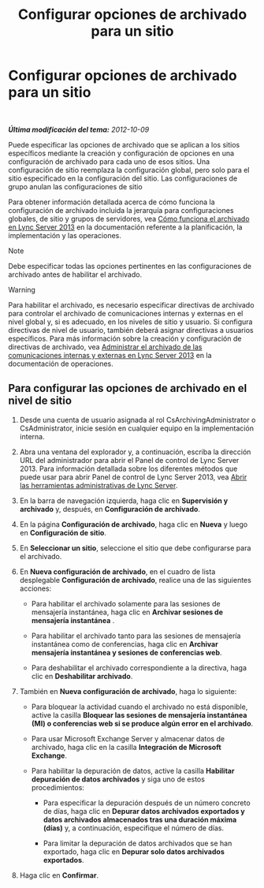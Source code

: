 ﻿---
title: Configurar opciones de archivado para un sitio
TOCTitle: Configurar opciones de archivado para un sitio
ms:assetid: 59b48fd9-d5fc-40b4-abae-e9cf89ee5573
ms:mtpsurl: https://technet.microsoft.com/es-es/library/JJ204930(v=OCS.15)
ms:contentKeyID: 48275366
ms.date: 01/07/2017
mtps_version: v=OCS.15
ms.translationtype: HT
---

# Configurar opciones de archivado para un sitio

 

_**Última modificación del tema:** 2012-10-09_

Puede especificar las opciones de archivado que se aplican a los sitios específicos mediante la creación y configuración de opciones en una configuración de archivado para cada uno de esos sitios. Una configuración de sitio reemplaza la configuración global, pero solo para el sitio especificado en la configuración del sitio. Las configuraciones de grupo anulan las configuraciones de sitio

Para obtener información detallada acerca de cómo funciona la configuración de archivado incluida la jerarquía para configuraciones globales, de sitio y grupos de servidores, vea [Cómo funciona el archivado en Lync Server 2013](lync-server-2013-how-archiving-works.md) en la documentación referente a la planificación, la implementación y las operaciones.


> [!NOTE]
> Debe especificar todas las opciones pertinentes en las configuraciones de archivado antes de habilitar el archivado.



> [!WARNING]  
> Para habilitar el archivado, es necesario especificar directivas de archivado para controlar el archivado de comunicaciones internas y externas en el nivel global y, si es adecuado, en los niveles de sitio y usuario. Si configura directivas de nivel de usuario, también deberá asignar directivas a usuarios específicos. Para más información sobre la creación y configuración de directivas de archivado, vea <a href="lync-server-2013-managing-the-archiving-of-internal-and-external-communications.md">Administrar el archivado de las comunicaciones internas y externas en Lync Server 2013</a> en la documentación de operaciones.



## Para configurar las opciones de archivado en el nivel de sitio

1.  Desde una cuenta de usuario asignada al rol CsArchivingAdministrator o CsAdministrator, inicie sesión en cualquier equipo en la implementación interna.

2.  Abra una ventana del explorador y, a continuación, escriba la dirección URL del administrador para abrir el Panel de control de Lync Server 2013. Para información detallada sobre los diferentes métodos que puede usar para abrir Panel de control de Lync Server 2013, vea [Abrir las herramientas administrativas de Lync Server](lync-server-2013-open-lync-server-administrative-tools.md).

3.  En la barra de navegación izquierda, haga clic en **Supervisión y archivado** y, después, en **Configuración de archivado**.

4.  En la página **Configuración de archivado**, haga clic en **Nueva** y luego en **Configuración de sitio**.

5.  En **Seleccionar un sitio**, seleccione el sitio que debe configurarse para el archivado.

6.  En **Nueva configuración de archivado**, en el cuadro de lista desplegable **Configuración de archivado**, realice una de las siguientes acciones:
    
      - Para habilitar el archivado solamente para las sesiones de mensajería instantánea, haga clic en **Archivar sesiones de mensajería instantánea** .
    
      - Para habilitar el archivado tanto para las sesiones de mensajería instantánea como de conferencias, haga clic en **Archivar mensajería instantánea y sesiones de conferencias web**.
    
      - Para deshabilitar el archivado correspondiente a la directiva, haga clic en **Deshabilitar archivado**.

7.  También en **Nueva configuración de archivado**, haga lo siguiente:
    
      - Para bloquear la actividad cuando el archivado no está disponible, active la casilla **Bloquear las sesiones de mensajería instantánea (MI) o conferencias web si se produce algún error en el archivado**.
    
      - Para usar Microsoft Exchange Server y almacenar datos de archivado, haga clic en la casilla **Integración de Microsoft Exchange**.
    
      - Para habilitar la depuración de datos, active la casilla **Habilitar depuración de datos archivados** y siga uno de estos procedimientos:
        
          - Para especificar la depuración después de un número concreto de días, haga clic en **Depurar datos archivados exportados y datos archivados almacenados tras una duración máxima (días)** y, a continuación, especifique el número de días.
        
          - Para limitar la depuración de datos archivados que se han exportado, haga clic en **Depurar solo datos archivados exportados**.

8.  Haga clic en **Confirmar**.

